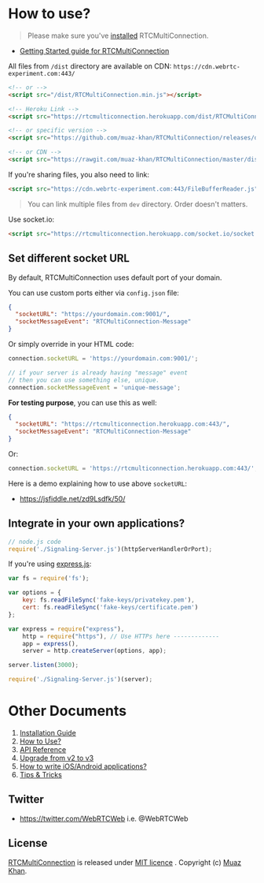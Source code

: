 # How to use?

> Please make sure you've [installed](https://github.com/muaz-khan/RTCMultiConnection/tree/master/docs/installation-guide.md) RTCMultiConnection.

* [Getting Started guide for RTCMultiConnection](https://github.com/muaz-khan/RTCMultiConnection/tree/master/docs/getting-started.md)

All files from `/dist` directory are available on CDN: `https://cdn.webrtc-experiment.com:443/`

```html
<!-- or -->
<script src="/dist/RTCMultiConnection.min.js"></script>

<!-- Heroku Link -->
<script src="https://rtcmulticonnection.herokuapp.com/dist/RTCMultiConnection.min.js"></script>

<!-- or specific version -->
<script src="https://github.com/muaz-khan/RTCMultiConnection/releases/download/3.4.3/RTCMultiConnection.js"></script>

<!-- or CDN -->
<script src="https://rawgit.com/muaz-khan/RTCMultiConnection/master/dist/RTCMultiConnection.min.js"></script>
```

If you're sharing files, you also need to link:

```html
<script src="https://cdn.webrtc-experiment.com:443/FileBufferReader.js"></script>
```

> You can link multiple files from `dev` directory. Order doesn't matters.

Use socket.io:

```html
<script src="https://rtcmulticonnection.herokuapp.com/socket.io/socket.io.js"></script>
```

## Set different socket URL

By default, RTCMultiConnection uses default port of your domain.

You can use custom ports either via `config.json` file:

```json
{
  "socketURL": "https://yourdomain.com:9001/",
  "socketMessageEvent": "RTCMultiConnection-Message"
}
```

Or simply override in your HTML code:

```javascript
connection.socketURL = 'https://yourdomain.com:9001/';

// if your server is already having "message" event
// then you can use something else, unique.
connection.socketMessageEvent = 'unique-message';
```

**For testing purpose**, you can use this as well:

```json
{
  "socketURL": "https://rtcmulticonnection.herokuapp.com:443/",
  "socketMessageEvent": "RTCMultiConnection-Message"
}
```

Or:

```javascript
connection.socketURL = 'https://rtcmulticonnection.herokuapp.com:443/';
```

Here is a demo explaining how to use above `socketURL`:

* https://jsfiddle.net/zd9Lsdfk/50/

## Integrate in your own applications?

```javascript
// node.js code
require('./Signaling-Server.js')(httpServerHandlerOrPort);
```

If you're using [express.js](http://stackoverflow.com/a/35985109/552182):

```javascript
var fs = require('fs');

var options = {
    key: fs.readFileSync('fake-keys/privatekey.pem'),
    cert: fs.readFileSync('fake-keys/certificate.pem')
};

var express = require("express"),
    http = require("https"), // Use HTTPs here -------------
    app = express(),
    server = http.createServer(options, app);

server.listen(3000);

require('./Signaling-Server.js')(server);
```

# Other Documents

1. [Installation Guide](https://github.com/muaz-khan/RTCMultiConnection/tree/master/docs/installation-guide.md)
2. [How to Use?](https://github.com/muaz-khan/RTCMultiConnection/tree/master/docs/how-to-use.md)
3. [API Reference](https://github.com/muaz-khan/RTCMultiConnection/tree/master/docs/api.md)
4. [Upgrade from v2 to v3](https://github.com/muaz-khan/RTCMultiConnection/tree/master/docs/upgrade.md)
5. [How to write iOS/Android applications?](https://github.com/muaz-khan/RTCMultiConnection/tree/master/docs/ios-android.md)
6. [Tips & Tricks](https://github.com/muaz-khan/RTCMultiConnection/blob/master/docs/tips-tricks.md)

## Twitter

* https://twitter.com/WebRTCWeb i.e. @WebRTCWeb

## License

[RTCMultiConnection](https://github.com/muaz-khan/RTCMultiConnection) is released under [MIT licence](https://github.com/muaz-khan/RTCMultiConnection/blob/master/LICENSE.md) . Copyright (c) [Muaz Khan](http://www.MuazKhan.com/).
